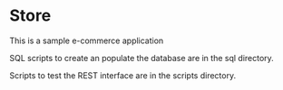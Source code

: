 # Store
This is a sample e-commerce application

SQL scripts to create an populate the database are in the sql directory.

Scripts to test the REST interface are in the scripts directory.
